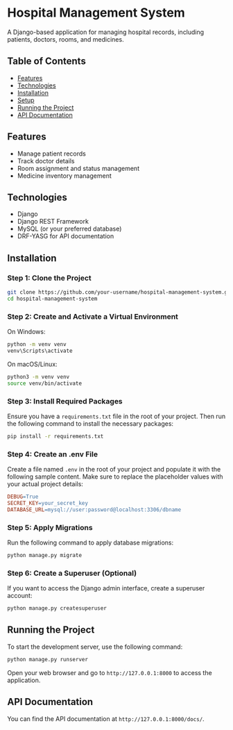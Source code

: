 # Hospital Management System

A Django-based application for managing hospital records, including patients, doctors, rooms, and medicines.

## Table of Contents

- [Features](#features)
- [Technologies](#technologies)
- [Installation](#installation)
- [Setup](#setup)
- [Running the Project](#running-the-project)
- [API Documentation](#api-documentation)

## Features

- Manage patient records
- Track doctor details
- Room assignment and status management
- Medicine inventory management

## Technologies

- Django
- Django REST Framework
- MySQL (or your preferred database)
- DRF-YASG for API documentation

## Installation

### Step 1: Clone the Project

```bash
git clone https://github.com/your-username/hospital-management-system.git
cd hospital-management-system
```

### Step 2: Create and Activate a Virtual Environment

On Windows:
```bash
python -m venv venv
venv\Scripts\activate
```

On macOS/Linux:
```bash
python3 -m venv venv
source venv/bin/activate
```

### Step 3: Install Required Packages

Ensure you have a `requirements.txt` file in the root of your project. Then run the following command to install the necessary packages:

```bash
pip install -r requirements.txt
```

### Step 4: Create an .env File

Create a file named `.env` in the root of your project and populate it with the following sample content. Make sure to replace the placeholder values with your actual project details:

```makefile
DEBUG=True
SECRET_KEY=your_secret_key
DATABASE_URL=mysql://user:password@localhost:3306/dbname
```

### Step 5: Apply Migrations

Run the following command to apply database migrations:

```bash
python manage.py migrate
```

### Step 6: Create a Superuser (Optional)

If you want to access the Django admin interface, create a superuser account:

```bash
python manage.py createsuperuser
```

## Running the Project

To start the development server, use the following command:

```bash
python manage.py runserver
```

Open your web browser and go to `http://127.0.0.1:8000` to access the application.

## API Documentation

You can find the API documentation at `http://127.0.0.1:8000/docs/`.
